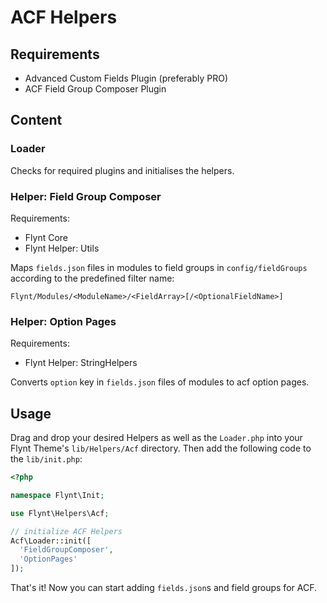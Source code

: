 # ACF Helpers

## Requirements
- Advanced Custom Fields Plugin (preferably PRO)
- ACF Field Group Composer Plugin

## Content
### Loader
Checks for required plugins and initialises the helpers.

### Helper: Field Group Composer
Requirements:
- Flynt Core
- Flynt Helper: Utils

Maps `fields.json` files in modules to field groups in `config/fieldGroups` according to the predefined filter name:
```
Flynt/Modules/<ModuleName>/<FieldArray>[/<OptionalFieldName>]
```

### Helper: Option Pages
Requirements:
- Flynt Helper: StringHelpers

Converts `option` key in `fields.json` files of modules to acf option pages.

## Usage
Drag and drop your desired Helpers as well as the `Loader.php` into your Flynt Theme's `lib/Helpers/Acf` directory. Then add the following code to the `lib/init.php`:
```php
<?php

namespace Flynt\Init;

use Flynt\Helpers\Acf;

// initialize ACF Helpers
Acf\Loader::init([
  'FieldGroupComposer',
  'OptionPages'
]);

```

That's it! Now you can start adding `fields.json`s and field groups for ACF.
